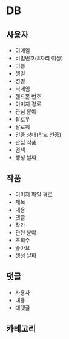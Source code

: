# DB

## 사용자

- 이메일
- 비밀번호(8자리 이상)
- 이름
- 생일
- 성별
- 닉네임
- 핸드폰 번호
- 이미지 경로
- 관심 분야
- 팔로우
- 팔로워
- 인증 상태(학교 인증)
- 관심 작품
- 검색
- 생성 날짜

## 작품

- 이미지 파일 경로
- 제목
- 내용
- 댓글
- 작가
- 관련 분야
- 조회수
- 좋아요
- 생성 날짜

## 댓글

- 사용자
- 내용
- 대댓글

## 카테고리
